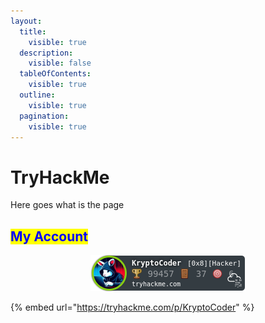 ```yaml
---
layout:
  title:
    visible: true
  description:
    visible: false
  tableOfContents:
    visible: true
  outline:
    visible: true
  pagination:
    visible: true
---
```


# TryHackMe

Here goes what is the page

## <mark style="color:blue;">My Account</mark>

<div align="center" data-full-width="false">

<figure><img src="../../.gitbook/assets/image.png" alt=""><figcaption></figcaption></figure>

</div>

{% embed url="https://tryhackme.com/p/KryptoCoder" %}

